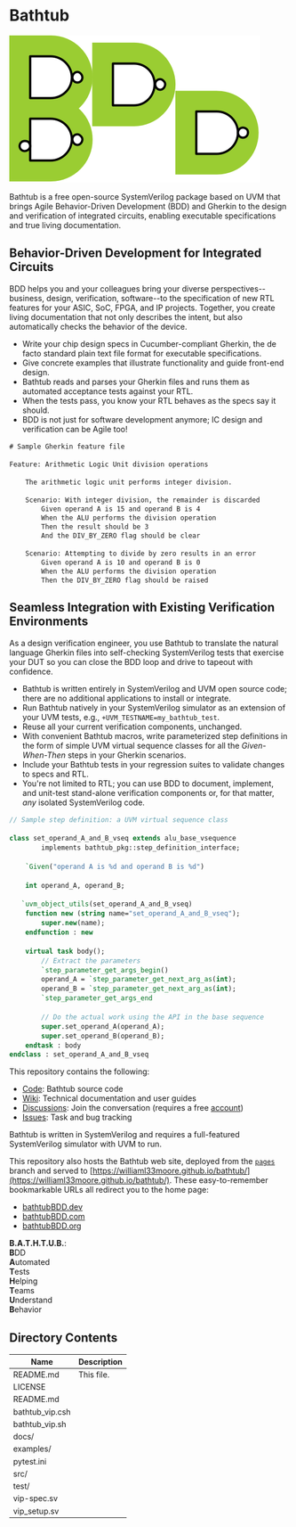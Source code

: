# Bathtub

![Bathtub_Logo](docs/assets/Bathtub_Logo.png)

Bathtub is a free open-source
SystemVerilog package
based on UVM 
that brings Agile Behavior-Driven Development (BDD)
and Gherkin
to the design and verification of integrated circuits,
enabling executable specifications and true living documentation.

## Behavior-Driven Development for Integrated Circuits
BDD helps you and your colleagues bring your diverse perspectives--business, design, verification, software--to the specification of new RTL features for your ASIC, SoC, FPGA, and IP projects. Together, you create living documentation that not only describes the intent, but also automatically checks the behavior of the device.
* Write your chip design specs in Cucumber-compliant Gherkin, the de facto standard plain text file format for executable specifications.
* Give concrete examples that illustrate functionality and guide front-end design.
* Bathtub reads and parses your Gherkin files and runs them as automated acceptance tests against your RTL.
* When the tests pass, you know your RTL behaves as the specs say it should.
* BDD is not just for software development anymore; IC design and verification can be Agile too!

```gherkin
# Sample Gherkin feature file

Feature: Arithmetic Logic Unit division operations

    The arithmetic logic unit performs integer division.

    Scenario: With integer division, the remainder is discarded
        Given operand A is 15 and operand B is 4
        When the ALU performs the division operation
        Then the result should be 3
        And the DIV_BY_ZERO flag should be clear

    Scenario: Attempting to divide by zero results in an error
        Given operand A is 10 and operand B is 0
        When the ALU performs the division operation
        Then the DIV_BY_ZERO flag should be raised
```

## Seamless Integration with Existing Verification Environments
As a design verification engineer, you use Bathtub to translate the natural language Gherkin files into self-checking SystemVerilog tests that exercise your DUT so you can close the BDD loop and drive to tapeout with confidence.
* Bathtub is written entirely in SystemVerilog and UVM open source code; there are no additional applications to install or integrate.
* Run Bathtub natively in your SystemVerilog simulator as an extension of your UVM tests, e.g., `+UVM_TESTNAME=my_bathtub_test`.
* Reuse all your current verification components, unchanged.
* With convenient Bathtub macros, write parameterized step definitions in the form of simple UVM virtual sequence classes for all the _Given-When-Then_ steps in your Gherkin scenarios.
* Include your Bathtub tests in your regression suites to validate changes to specs and RTL.
* You're not limited to RTL; you can use BDD to document, implement, and unit-test stand-alone verification components or, for that matter, _any_ isolated SystemVerilog code.

```sv
// Sample step definition: a UVM virtual sequence class

class set_operand_A_and_B_vseq extends alu_base_vsequence
        implements bathtub_pkg::step_definition_interface;

    `Given("operand A is %d and operand B is %d")

    int operand_A, operand_B;

   `uvm_object_utils(set_operand_A_and_B_vseq)
    function new (string name="set_operand_A_and_B_vseq");
        super.new(name);
    endfunction : new

    virtual task body();
        // Extract the parameters
        `step_parameter_get_args_begin()
        operand_A = `step_parameter_get_next_arg_as(int);
        operand_B = `step_parameter_get_next_arg_as(int);
        `step_parameter_get_args_end

        // Do the actual work using the API in the base sequence
        super.set_operand_A(operand_A); 
        super.set_operand_B(operand_B);
    endtask : body
endclass : set_operand_A_and_B_vseq
```

This repository contains the following:

* [Code](https://github.com/williaml33moore/bathtub): Bathtub source code
* [Wiki](https://github.com/williaml33moore/bathtub/wiki): Technical documentation and user guides
* [Discussions](https://github.com/williaml33moore/bathtub/discussions): Join the conversation (requires a free [account](https://github.com/signup?ref_cta=Sign+up&ref_loc=header+logged+out&ref_page=%2F%3Cuser-name%3E%2F%3Crepo-name%3E%2Fdiscussions%2Findex&source=header-repo&source_repo=williaml33moore%2Fbathtub_))
* [Issues](https://github.com/williaml33moore/bathtub/issues): Task and bug tracking

Bathtub is written in SystemVerilog and requires a full-featured SystemVerilog simulator with UVM to run.

This repository also hosts the Bathtub web site, deployed from the [`pages`](https://github.com/williaml33moore/bathtub/tree/pages) branch and served to [https://williaml33moore.github.io/bathtub/](https://williaml33moore.github.io/bathtub/).
These easy-to-remember bookmarkable URLs all redirect you to the home page:
* [bathtubBDD.dev](https://bathtubbdd.dev)
* [bathtubBDD.com](http://bathtubbdd.com)
* [bathtubBDD.org](http://bathtubbdd.org)

**B.A.T.H.T.U.B.**: \
**B**DD \
**A**utomated \
**T**ests \
**H**elping \
**T**eams \
**U**nderstand \
**B**ehavior

## Directory Contents
| Name | Description |
| --- | --- |
| README.md | This file. |
| LICENSE |  |
| README.md |  |
| bathtub_vip.csh |  |
| bathtub_vip.sh |  |
| docs/ |  |
| examples/ |  |
| pytest.ini |  |
| src/ |  |
| test/ |  |
| vip-spec.sv |  |
| vip_setup.sv |  |
